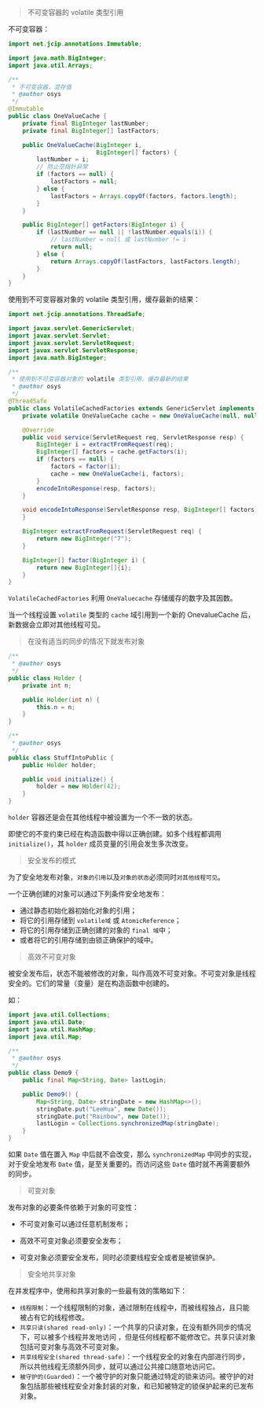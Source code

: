 > 不可变容器的 volatile 类型引用

不可变容器：

```java
import net.jcip.annotations.Immutable;

import java.math.BigInteger;
import java.util.Arrays;

/**
 * 不可变容器，混存值
 * @author osys
 */
@Immutable
public class OneValueCache {
    private final BigInteger lastNumber;
    private final BigInteger[] lastFactors;

    public OneValueCache(BigInteger i,
                         BigInteger[] factors) {
        lastNumber = i;
        // 防止空指针异常
        if (factors == null) {
            lastFactors = null;
        } else {
            lastFactors = Arrays.copyOf(factors, factors.length);
        }
    }

    public BigInteger[] getFactors(BigInteger i) {
        if (lastNumber == null || !lastNumber.equals(i)) {
            // lastNumber = null 或 lastNumber != i
            return null;
        } else {
            return Arrays.copyOf(lastFactors, lastFactors.length);
        }
    }
}
```



使用到不可变容器对象的 volatile 类型引用，缓存最新的结果：

```java
import net.jcip.annotations.ThreadSafe;

import javax.servlet.GenericServlet;
import javax.servlet.Servlet;
import javax.servlet.ServletRequest;
import javax.servlet.ServletResponse;
import java.math.BigInteger;

/**
 * 使用到不可变容器对象的 volatile 类型引用，缓存最新的结果
 * @author osys
 */
@ThreadSafe
public class VolatileCachedFactories extends GenericServlet implements Servlet {
    private volatile OneValueCache cache = new OneValueCache(null, null);

    @Override
    public void service(ServletRequest req, ServletResponse resp) {
        BigInteger i = extractFromRequest(req);
        BigInteger[] factors = cache.getFactors(i);
        if (factors == null) {
            factors = factor(i);
            cache = new OneValueCache(i, factors);
        }
        encodeIntoResponse(resp, factors);
    }

    void encodeIntoResponse(ServletResponse resp, BigInteger[] factors) {
    }

    BigInteger extractFromRequest(ServletRequest req) {
        return new BigInteger("7");
    }

    BigInteger[] factor(BigInteger i) {
        return new BigInteger[]{i};
    }
}
```

`VolatileCachedFactories` 利用 `OneValuecache` 存储缓存的数字及其因数。

当一个线程设置 `volatile` 类型的 `cache` 域引用到一个新的 OnevalueCache 后，新数据会立即对其他线程可见。



> 在没有适当的同步的情况下就发布对象

```java
/**
 * @author osys
 */
public class Holder {
    private int n;

    public Holder(int n) {
        this.n = n;
    }
}
```

```java
/**
 * @author osys
 */
public class StuffIntoPublic {
    public Holder holder;

    public void initialize() {
        holder = new Holder(42);
    }
}
```

`holder` 容器还是会在其他线程中被设置为一个不一致的状态。

即使它的不变约束已经在构造函数中得以正确创建。如多个线程都调用 `initialize()`，其 `holder` 成员变量的引用会发生多次改变。



> 安全发布的模式

为了安全地发布对象，`对象的引用`以及`对象的状态`必须同时`对其他线程可见`。

一个正确创建的对象可以通过下列条件安全地发布：

* 通过静态初始化器初始化对象的引用；
* 将它的引用存储到 `volatile域` 或 `AtomicReference`；
* 将它的引用存储到正确创建的对象的 `final 域`中；
* 或者将它的引用存储到由锁正确保护的域中。



> 高效不可变对象

被安全发布后，状态不能被修改的对象，叫作高效不可变对象。不可变对象是线程安全的。它们的常量（变量）是在构造函数中创建的。

如：

```java
import java.util.Collections;
import java.util.Date;
import java.util.HashMap;
import java.util.Map;

/**
 * @author osys
 */
public class Demo9 {
    public final Map<String, Date> lastLogin;

    public Demo9() {
        Map<String, Date> stringDate = new HashMap<>();
        stringDate.put("LeeHua", new Date());
        stringDate.put("Rainbow", new Date());
        lastLogin = Collections.synchronizedMap(stringDate);
    }
}
```

如果 `Date` 值在置入 `Map` 中后就不会改变，那么 `synchronizedMap` 中同步的实现，对于安全地发布 `Date` 值，是至关重要的。而访问这些 `Date` 值时就不再需要额外的同步。



> 可变对象

发布对象的必要条件依赖于对象的可变性：

* 不可变对象可以通过任意机制发布；

* 高效不可变对象必须要安全发布；

* 可变对象必须要安全发布，同时必须要线程安全或者是被锁保护。



> 安全地共享对象

在并发程序中，使用和共享对象的一些最有效的策略如下：

* `线程限制`：一个线程限制的对象，通过限制在线程中，而被线程独占，且只能被占有它的线程修改。
* `共享只读(shared read-only)`：一个共享的只读对象，在没有额外同步的情况下，可以被多个线程并发地访问 ，但是任何线程都不能修改它。共享只读对象包括可变对象与高效不可变对象。
* `共享线程安全(shared thread-safe)`：一个线程安全的对象在内部进行同步，所以共他线程无须额外同步，就可以通过公共接口随意地访问它。
* `被守护的(Guarded)`：一个被守护的对象只能通过特定的锁来访问。被守护的对象包括那些被线程安全对象封装的对象，和已知被特定的锁保护起来的已发布对象。